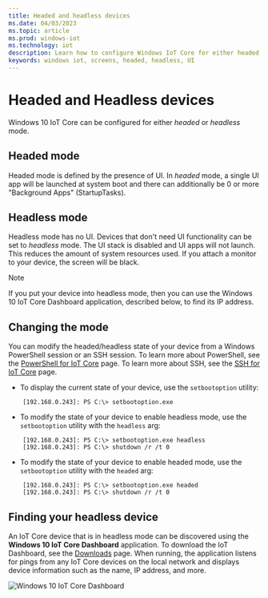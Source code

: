 ```yaml
---
title: Headed and headless devices
ms.date: 04/03/2023
ms.topic: article
ms.prod: windows-iot
ms.technology: iot
description: Learn how to configure Windows IoT Core for either headed or headless mode for devices.
keywords: windows iot, screens, headed, headless, UI
---
```


# Headed and Headless devices

Windows 10 IoT Core can be configured for either *headed* or *headless* mode.

## Headed mode

Headed mode is defined by the presence of UI. In *headed* mode, a single UI app will be launched at system boot and there can additionally be 0 or more "Background Apps" (StartupTasks).

## Headless mode

Headless mode has no UI.  Devices that don't need UI functionality can be set to *headless* mode. The UI stack is disabled and UI apps will not launch. This reduces the amount of system resources used. If you attach a monitor to your device, the screen will be black.

> [!NOTE]
> If you put your device into headless mode, then you can use the Windows 10 IoT Core Dashboard application, described below, to find its IP address.

## Changing the mode

You can modify the headed/headless state of your device from a Windows PowerShell session or an SSH session. To learn more about PowerShell, see the [PowerShell for IoT Core](../connect-your-device/PowerShell.md) page. To learn more about SSH, see the [SSH for IoT Core](../connect-your-device/SSH.md) page.

* To display the current state of your device, use the `setbootoption` utility:

~~~console
    [192.168.0.243]: PS C:\> setbootoption.exe
~~~

* To modify the state of your device to enable headless mode, use the `setbootoption` utility with the `headless` arg:

~~~console
    [192.168.0.243]: PS C:\> setbootoption.exe headless
    [192.168.0.243]: PS C:\> shutdown /r /t 0
~~~

* To modify the state of your device to enable headed mode, use the `setbootoption` utility with the `headed` arg:

~~~console
    [192.168.0.243]: PS C:\> setbootoption.exe headed
    [192.168.0.243]: PS C:\> shutdown /r /t 0
~~~

## Finding your headless device

An IoT Core device that is in headless mode can be discovered using the **Windows 10 IoT Core Dashboard** application.  To download the IoT Dashboard, see the [Downloads](https://go.microsoft.com/fwlink/?LinkID=708576) page.
When running, the application listens for pings from any IoT Core devices on the local network and displays device information such as the name, IP address, and more.

![Windows 10 IoT Core Dashboard](../media/HeadlessMode/selectDevice.png)
